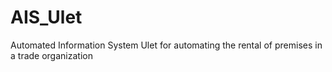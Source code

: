 # AIS_Ulet
Automated Information System Ulet for automating the rental of premises in a trade organization
